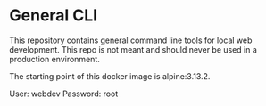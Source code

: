 # General CLI

This repository contains general command line tools for local web development. This repo is not meant and should never be used in a production environment.

The starting point of this docker image is alpine:3.13.2.

User: webdev
Password: root
